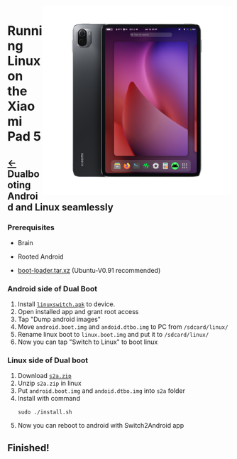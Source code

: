 <img align="right" src="../../assets/nabu.png" width="425" alt="Linux Running On A Xiaomi Pad 5">


# Running Linux on the Xiaomi Pad 5

## [←](install-en.md) Dualbooting Android and Linux seamlessly

### Prerequisites

- Brain

- Rooted Android

- [boot-loader.tar.xz](https://mega.nz/folder/CVMGEAiB#7oazR3wpkKdAH2eZChtRTg) (Ubuntu-V0.91 recommended)

### Android side of Dual Boot

1) Install [`linuxswitch.apk`](https://github.com/timoxa0/Switch2Linux-Nabu/releases/download/v1.0.2/linuxswitch.apk) to device.
2) Open installed app and grant root access
3) Tap "Dump android images"
4) Move `android.boot.img` and `andoid.dtbo.img` to PC from `/sdcard/linux/`
5) Rename linux boot to `linux.boot.img` and put it to `/sdcard/linux/`
6) Now you can tap "Switch to Linux" to boot linux


### Linux side of Dual boot

1) Download [`s2a.zip`](https://github.com/timoxa0/Switch2Linux-Nabu/releases/download/v1.0.1/s2a.zip)
2) Unzip `s2a.zip` in linux
3) Put `android.boot.img` and `andoid.dtbo.img` into `s2a` folder
4) Install with command
    ```console
    sudo ./install.sh
    ```
5) Now you can reboot to android with Switch2Android app

## Finished!
